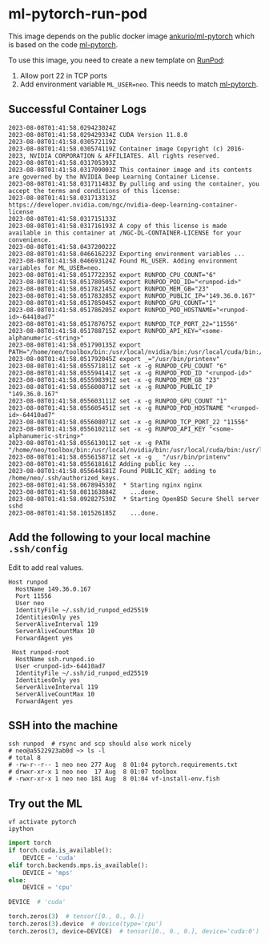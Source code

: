 # ml-pytorch-run-pod

This image depends on the public docker image
[ankurio/ml-pytorch](https://hub.docker.com/repository/docker/ankurio/ml-pytorch/general)
which is based on the code [ml-pytorch](https://github.com/ankur-gupta/ml-pytorch).

To use this image, you need to create a new template on [RunPod](https://www.runpod.io):
  1. Allow port 22 in TCP ports
  2. Add environment variable `ML_USER=neo`. This needs to match [ml-pytorch](https://github.com/ankur-gupta/ml-pytorch).

## Successful Container Logs
```
2023-08-08T01:41:58.029423024Z
2023-08-08T01:41:58.029429334Z CUDA Version 11.8.0
2023-08-08T01:41:58.030572119Z
2023-08-08T01:41:58.030574119Z Container image Copyright (c) 2016-2023, NVIDIA CORPORATION & AFFILIATES. All rights reserved.
2023-08-08T01:41:58.031705393Z
2023-08-08T01:41:58.031709003Z This container image and its contents are governed by the NVIDIA Deep Learning Container License.
2023-08-08T01:41:58.031711483Z By pulling and using the container, you accept the terms and conditions of this license:
2023-08-08T01:41:58.031713313Z https://developer.nvidia.com/ngc/nvidia-deep-learning-container-license
2023-08-08T01:41:58.031715133Z
2023-08-08T01:41:58.031716193Z A copy of this license is made available in this container at /NGC-DL-CONTAINER-LICENSE for your convenience.
2023-08-08T01:41:58.043720022Z
2023-08-08T01:41:58.046616223Z Exporting environment variables ...
2023-08-08T01:41:58.046693124Z Found ML_USER. Adding environment variables for ML_USER=neo.
2023-08-08T01:41:58.051772235Z export RUNPOD_CPU_COUNT="6"
2023-08-08T01:41:58.051780505Z export RUNPOD_POD_ID="<runpod-id>"
2023-08-08T01:41:58.051782145Z export RUNPOD_MEM_GB="23"
2023-08-08T01:41:58.051783285Z export RUNPOD_PUBLIC_IP="149.36.0.167"
2023-08-08T01:41:58.051785045Z export RUNPOD_GPU_COUNT="1"
2023-08-08T01:41:58.051786205Z export RUNPOD_POD_HOSTNAME="<runpod-id>-64410ad7"
2023-08-08T01:41:58.051787675Z export RUNPOD_TCP_PORT_22="11556"
2023-08-08T01:41:58.051788715Z export RUNPOD_API_KEY="<some-alphanumeric-string>"
2023-08-08T01:41:58.051790135Z export PATH="/home/neo/toolbox/bin:/usr/local/nvidia/bin:/usr/local/cuda/bin:/usr/local/sbin:/usr/local/bin:/usr/sbin:/usr/bin:/sbin:/bin:/home/neo/.local/bin"
2023-08-08T01:41:58.051792045Z export _="/usr/bin/printenv"
2023-08-08T01:41:58.055571811Z set -x -g RUNPOD_CPU_COUNT "6"
2023-08-08T01:41:58.055594141Z set -x -g RUNPOD_POD_ID "<runpod-id>"
2023-08-08T01:41:58.055598391Z set -x -g RUNPOD_MEM_GB "23"
2023-08-08T01:41:58.055600871Z set -x -g RUNPOD_PUBLIC_IP "149.36.0.167"
2023-08-08T01:41:58.055603111Z set -x -g RUNPOD_GPU_COUNT "1"
2023-08-08T01:41:58.055605451Z set -x -g RUNPOD_POD_HOSTNAME "<runpod-id>-64410ad7"
2023-08-08T01:41:58.055608071Z set -x -g RUNPOD_TCP_PORT_22 "11556"
2023-08-08T01:41:58.055610211Z set -x -g RUNPOD_API_KEY "<some-alphanumeric-string>"
2023-08-08T01:41:58.055613011Z set -x -g PATH "/home/neo/toolbox/bin:/usr/local/nvidia/bin:/usr/local/cuda/bin:/usr/local/sbin:/usr/local/bin:/usr/sbin:/usr/bin:/sbin:/bin:/home/neo/.local/bin"
2023-08-08T01:41:58.055615871Z set -x -g _ "/usr/bin/printenv"
2023-08-08T01:41:58.055618161Z Adding public key ...
2023-08-08T01:41:58.055644581Z Found PUBLIC_KEY; adding to /home/neo/.ssh/authorized_keys.
2023-08-08T01:41:58.067894530Z  * Starting nginx nginx
2023-08-08T01:41:58.081163884Z    ...done.
2023-08-08T01:41:58.092827530Z  * Starting OpenBSD Secure Shell server sshd
2023-08-08T01:41:58.101526185Z    ...done.
```

## Add the following to your local machine `.ssh/config`
Edit to add real values.
```
Host runpod
  HostName 149.36.0.167
  Port 11556
  User neo
  IdentityFile ~/.ssh/id_runpod_ed25519
  IdentitiesOnly yes
  ServerAliveInterval 119
  ServerAliveCountMax 10
  ForwardAgent yes

 Host runpod-root
  HostName ssh.runpod.io
  User <runpod-id>-64410ad7
  IdentityFile ~/.ssh/id_runpod_ed25519
  IdentitiesOnly yes
  ServerAliveInterval 119
  ServerAliveCountMax 10
  ForwardAgent yes
```

## SSH into the machine
```shell
ssh runpod  # rsync and scp should also work nicely
# neo@a5522923ab0d ~> ls -l
# total 8
# -rw-r--r-- 1 neo neo 277 Aug  8 01:04 pytorch.requirements.txt
# drwxr-xr-x 1 neo neo  17 Aug  8 01:07 toolbox
# -rwxr-xr-x 1 neo neo 181 Aug  8 01:04 vf-install-env.fish
```

## Try out the ML
```shell
vf activate pytorch
ipython
```
```python
import torch
if torch.cuda.is_available():
    DEVICE = 'cuda'
elif torch.backends.mps.is_available():
    DEVICE = 'mps'
else:
    DEVICE = 'cpu'

DEVICE  # 'cuda'

torch.zeros(3)  # tensor([0., 0., 0.])
torch.zeros(3).device  # device(type='cpu')
torch.zeros(3, device=DEVICE)  # tensor([0., 0., 0.], device='cuda:0')
```

